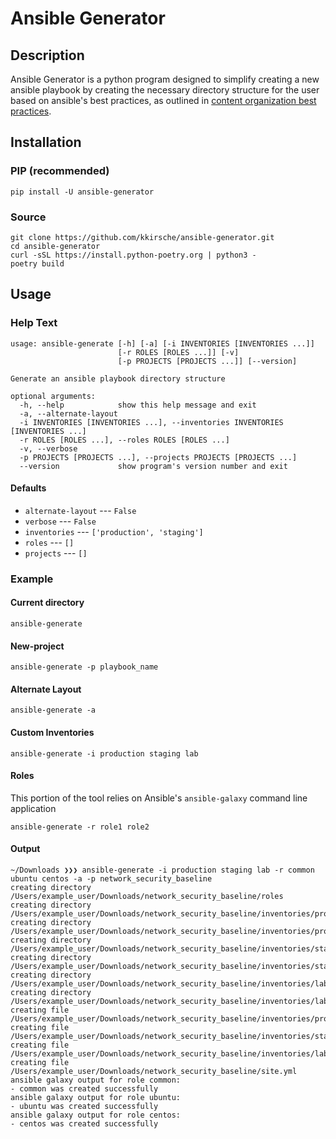 # Ansible Generator

## Description

Ansible Generator is a python program designed to simplify creating a new
ansible playbook by creating the necessary directory structure for the user
based on ansible's best practices, as outlined in [content organization best practices](https://docs.ansible.com/ansible/2.8/user_guide/playbooks_best_practices.html#content-organization).

## Installation

### PIP (recommended)

```
pip install -U ansible-generator
```

### Source

```
git clone https://github.com/kkirsche/ansible-generator.git
cd ansible-generator
curl -sSL https://install.python-poetry.org | python3 -
poetry build
```

## Usage

### Help Text

```
usage: ansible-generate [-h] [-a] [-i INVENTORIES [INVENTORIES ...]]
                        [-r ROLES [ROLES ...]] [-v]
                        [-p PROJECTS [PROJECTS ...]] [--version]

Generate an ansible playbook directory structure

optional arguments:
  -h, --help            show this help message and exit
  -a, --alternate-layout
  -i INVENTORIES [INVENTORIES ...], --inventories INVENTORIES [INVENTORIES ...]
  -r ROLES [ROLES ...], --roles ROLES [ROLES ...]
  -v, --verbose
  -p PROJECTS [PROJECTS ...], --projects PROJECTS [PROJECTS ...]
  --version             show program's version number and exit
```

#### Defaults

- `alternate-layout` --- `False`
- `verbose` --- `False`
- `inventories` --- `['production', 'staging']`
- `roles` --- `[]`
- `projects` --- `[]`

### Example

#### Current directory

```
ansible-generate
```

#### New-project

```
ansible-generate -p playbook_name
```

#### Alternate Layout

```
ansible-generate -a
```

#### Custom Inventories

```
ansible-generate -i production staging lab
```

#### Roles

This portion of the tool relies on Ansible's `ansible-galaxy` command line
application

```
ansible-generate -r role1 role2
```

#### Output

```
~/Downloads ❯❯❯ ansible-generate -i production staging lab -r common ubuntu centos -a -p network_security_baseline
creating directory /Users/example_user/Downloads/network_security_baseline/roles
creating directory /Users/example_user/Downloads/network_security_baseline/inventories/production/group_vars
creating directory /Users/example_user/Downloads/network_security_baseline/inventories/production/host_vars
creating directory /Users/example_user/Downloads/network_security_baseline/inventories/staging/group_vars
creating directory /Users/example_user/Downloads/network_security_baseline/inventories/staging/host_vars
creating directory /Users/example_user/Downloads/network_security_baseline/inventories/lab/group_vars
creating directory /Users/example_user/Downloads/network_security_baseline/inventories/lab/host_vars
creating file /Users/example_user/Downloads/network_security_baseline/inventories/production/hosts
creating file /Users/example_user/Downloads/network_security_baseline/inventories/staging/hosts
creating file /Users/example_user/Downloads/network_security_baseline/inventories/lab/hosts
creating file /Users/example_user/Downloads/network_security_baseline/site.yml
ansible galaxy output for role common:
- common was created successfully
ansible galaxy output for role ubuntu:
- ubuntu was created successfully
ansible galaxy output for role centos:
- centos was created successfully
```
